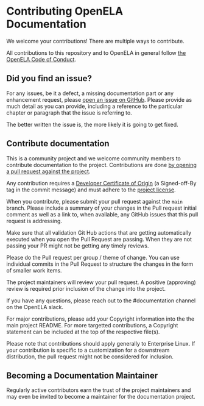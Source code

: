 # Contributing OpenELA Documentation

We welcome your contributions! There are multiple ways to contribute.

All contributions to this repository and to OpenELA in general follow
[the OpenELA Code of Conduct](https://github.com/openela/governance/blob/main/code_of_conduct.md).


## Did you find an issue?

For any issues, be it a defect, a missing documentation part or any enhancement
request, please [open an issue on GitHub](https://github.com/openela/openela-documentation/issues).
Please provide as much detail as you can provide, including a reference to the
particular chapter or paragraph that the issue is referring to.

The better written the issue is, the more likely it is going to get fixed.


## Contribute documentation

This is a community project and we welcome community members to contribute
documentation to the project. Contributions are done [by opening a pull request against the project](https://docs.github.com/en/pull-requests/collaborating-with-pull-requests/proposing-changes-to-your-work-with-pull-requests/creating-a-pull-request).

Any contribution requires a [Developer Certificate of Origin](https://developercertificate.org/) (a Signed-off-By tag in the commit message) and must adhere to the [project license](./LICENSE).

When you contribute, please submit your pull request against the `main` branch. Please include a summary of your changes in the Pull request initial comment as well as a link to, when available, any GitHub issues that this pull request is addressing.

Make sure that all validation Git Hub actions that are getting automatically executed when you open the Pull Request are passing. When they are not passing your PR might not be getting any timely reviews.

Please do the Pull request per group / theme of change. You can use individual commits in the Pull Request to structure the changes in the form of smaller work items.

The project maintainers will review your pull request. A positive (approving) review is required prior inclusion of the change into the project.

If you have any questions, please reach out to the #documentation channel on the OpenELA slack.

For major contributions, please add your Copyright information into the the main project README. For more targetted contributions, a Copyright statement can be included at the top of the respective file(s).

Please note that contributions should apply generally to Enterprise Linux. If your contribution is specific to a customization for a downstream distribution, the pull request might not be considered for inclusion.


## Becoming a Documentation Maintainer

Regularly active contributors earn the trust of the project maintainers and may even be invited to become a maintainer for the documentation project.
